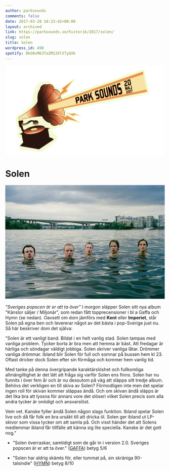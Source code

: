 ```yaml
---
author: parksounds
comments: false
date: 2017-03-28 10:23:42+00:00
layout: archived
link: https://parksounds.se/historik/2017/solen/
slug: solen
title: Solen
wordpress_id: 498
spotify: 0kO8xM63TaZM13XlV7yQXk
---
```


<img src="/images/2017/logo-1.svg" alt="Park Sounds 2017">


# Solen


<img src="/images/2017/solen.jpg">

_"Sveriges popscen är er att ta över"_
I morgon släpper Solen sitt nya album "Känslor säljer / Miljonär", som redan fått topprecensioner i bl a Gaffa och Hymn (se nedan).
Oavsett om dom jämförs med **Kent** eller **Imperiet**, står Solen på egna ben och levererar något av det bästa i pop-Sverige just nu.
Så här beskriver dom det själva:

"Solen är ett vanligt band. Bildat i en helt vanlig stad. Solen tampas med vanliga problem. Tycker borta är bra men att hemma är bäst. Att fredagar är härliga och söndagar väldigt jobbiga. Solen skriver vanliga låtar. Drömmer vanliga drömmar. Ibland blir Solen för full och somnar på bussen hem kl 23. Oftast dricker dock Solen efter sin förmåga och kommer hem vanlig tid.

Med tanke på denna övergripande karaktärslöshet och fullkomliga allmängiltighet är det lätt att fråga sig varför Solen ens finns. Solen har nu funnits i över fem år och är nu dessutom på väg att släppa sitt tredje album. Behövs det verkligen en till skiva av Solen? Förmodligen inte men det spelar ingen roll för skivan kommer släppas ändå. Och om skivan ändå släpps är det lika bra att lyssna för annars vore det slöseri vilket Solen precis som alla andra tycker är onödigt och ansvarslöst.

Vem vet. Kanske fyller ändå Solen någon slags funktion. Ibland spelar Solen live och då får folk en bra ursäkt till att dricka öl. Solen ger ibland ut LP-skivor som vissa tycker om att samla på. Och visst händer det att Solens medlemmar ibland får tillfälle att känna sig lite speciella.
Kanske är det gott nog."

- "Solen överraskar, samtidigt som de går in i version 2.0. Sveriges popscen är er att ta över." ([GAFFA](http://gaffa.se/recension/115388/bandet-gar-in-i-version-20/)) betyg 5/6

- "Solen har aldrig skämts för, eller tummat på, sin skräniga 90-talsindie" ([HYMN](http://hymn.se/2017/03/21/solen-kanslor-saljermiljonar/)) betyg 8/10





